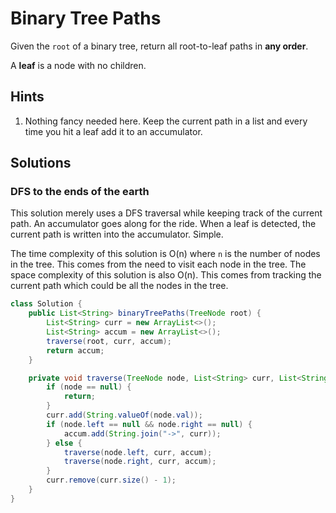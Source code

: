 # Binary Tree Paths

Given the `root` of a binary tree, return all root-to-leaf paths in
**any order**.

A **leaf** is a node with no children.

## Hints

1. Nothing fancy needed here. Keep the current path in a list and every time you
   hit a leaf add it to an accumulator.

## Solutions

### DFS to the ends of the earth

This solution merely uses a DFS traversal while keeping track of the current
path. An accumulator goes along for the ride. When a leaf is detected, the
current path is written into the accumulator. Simple.

The time complexity of this solution is O(n) where `n` is the number of nodes
in the tree. This comes from the need to visit each node in the tree. The
space complexity of this solution is also O(n). This comes from tracking the
current path which could be all the nodes in the tree.

```java
class Solution {
    public List<String> binaryTreePaths(TreeNode root) {
        List<String> curr = new ArrayList<>();
        List<String> accum = new ArrayList<>();
        traverse(root, curr, accum);
        return accum;
    }

    private void traverse(TreeNode node, List<String> curr, List<String> accum) {
        if (node == null) {
            return;
        }
        curr.add(String.valueOf(node.val));
        if (node.left == null && node.right == null) {
            accum.add(String.join("->", curr));
        } else {
            traverse(node.left, curr, accum);
            traverse(node.right, curr, accum);
        }
        curr.remove(curr.size() - 1);
    }
}
```
